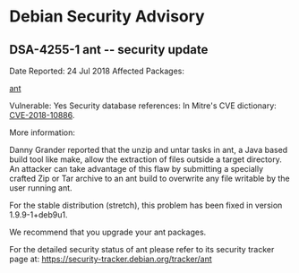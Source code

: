 
Debian Security Advisory
========================


DSA-4255-1 ant -- security update
---------------------------------



Date Reported:
24 Jul 2018
Affected Packages:

[ant](https://packages.debian.org/src:ant)

Vulnerable:
Yes
Security database references:
In Mitre's CVE dictionary: [CVE-2018-10886](https://security-tracker.debian.org/tracker/CVE-2018-10886).  

More information:

Danny Grander reported that the unzip and untar tasks in ant, a Java
based build tool like make, allow the extraction of files outside a
target directory. An attacker can take advantage of this flaw by
submitting a specially crafted Zip or Tar archive to an ant build to
overwrite any file writable by the user running ant.


For the stable distribution (stretch), this problem has been fixed in
version 1.9.9-1+deb9u1.


We recommend that you upgrade your ant packages.


For the detailed security status of ant please refer to its security
tracker page at:
<https://security-tracker.debian.org/tracker/ant>





